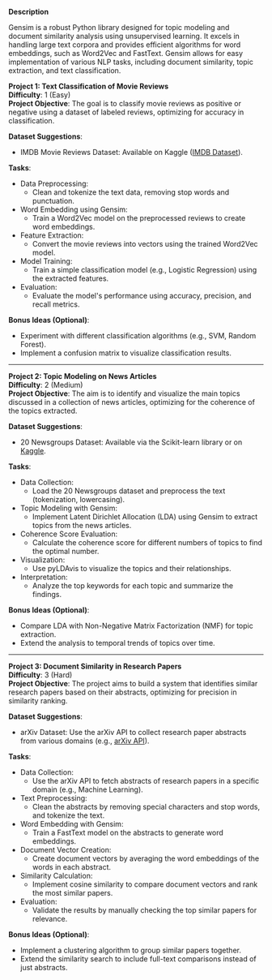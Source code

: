 **Description**

Gensim is a robust Python library designed for topic modeling and document similarity analysis using unsupervised learning. It excels in handling large text corpora and provides efficient algorithms for word embeddings, such as Word2Vec and FastText. Gensim allows for easy implementation of various NLP tasks, including document similarity, topic extraction, and text classification.

**Project 1: Text Classification of Movie Reviews**  
**Difficulty**: 1 (Easy)  
**Project Objective**: The goal is to classify movie reviews as positive or negative using a dataset of labeled reviews, optimizing for accuracy in classification.

**Dataset Suggestions**: 
- IMDB Movie Reviews Dataset: Available on Kaggle ([IMDB Dataset](https://www.kaggle.com/lakshmi25npathi/imdb-dataset-of-50k-movie-reviews)).

**Tasks**:
- Data Preprocessing:
    - Clean and tokenize the text data, removing stop words and punctuation.
- Word Embedding using Gensim:
    - Train a Word2Vec model on the preprocessed reviews to create word embeddings.
- Feature Extraction:
    - Convert the movie reviews into vectors using the trained Word2Vec model.
- Model Training:
    - Train a simple classification model (e.g., Logistic Regression) using the extracted features.
- Evaluation:
    - Evaluate the model's performance using accuracy, precision, and recall metrics.

**Bonus Ideas (Optional)**:
- Experiment with different classification algorithms (e.g., SVM, Random Forest).
- Implement a confusion matrix to visualize classification results.

---

**Project 2: Topic Modeling on News Articles**  
**Difficulty**: 2 (Medium)  
**Project Objective**: The aim is to identify and visualize the main topics discussed in a collection of news articles, optimizing for the coherence of the topics extracted.

**Dataset Suggestions**: 
- 20 Newsgroups Dataset: Available via the Scikit-learn library or on [Kaggle](https://www.kaggle.com/datasets/uciml/20-newsgroups).

**Tasks**:
- Data Collection:
    - Load the 20 Newsgroups dataset and preprocess the text (tokenization, lowercasing).
- Topic Modeling with Gensim:
    - Implement Latent Dirichlet Allocation (LDA) using Gensim to extract topics from the news articles.
- Coherence Score Evaluation:
    - Calculate the coherence score for different numbers of topics to find the optimal number.
- Visualization:
    - Use pyLDAvis to visualize the topics and their relationships.
- Interpretation:
    - Analyze the top keywords for each topic and summarize the findings.

**Bonus Ideas (Optional)**:
- Compare LDA with Non-Negative Matrix Factorization (NMF) for topic extraction.
- Extend the analysis to temporal trends of topics over time.

---

**Project 3: Document Similarity in Research Papers**  
**Difficulty**: 3 (Hard)  
**Project Objective**: The project aims to build a system that identifies similar research papers based on their abstracts, optimizing for precision in similarity ranking.

**Dataset Suggestions**: 
- arXiv Dataset: Use the arXiv API to collect research paper abstracts from various domains (e.g., [arXiv API](https://arxiv.org/help/api/index)).

**Tasks**:
- Data Collection:
    - Use the arXiv API to fetch abstracts of research papers in a specific domain (e.g., Machine Learning).
- Text Preprocessing:
    - Clean the abstracts by removing special characters and stop words, and tokenize the text.
- Word Embedding with Gensim:
    - Train a FastText model on the abstracts to generate word embeddings.
- Document Vector Creation:
    - Create document vectors by averaging the word embeddings of the words in each abstract.
- Similarity Calculation:
    - Implement cosine similarity to compare document vectors and rank the most similar papers.
- Evaluation:
    - Validate the results by manually checking the top similar papers for relevance.

**Bonus Ideas (Optional)**:
- Implement a clustering algorithm to group similar papers together.
- Extend the similarity search to include full-text comparisons instead of just abstracts.

